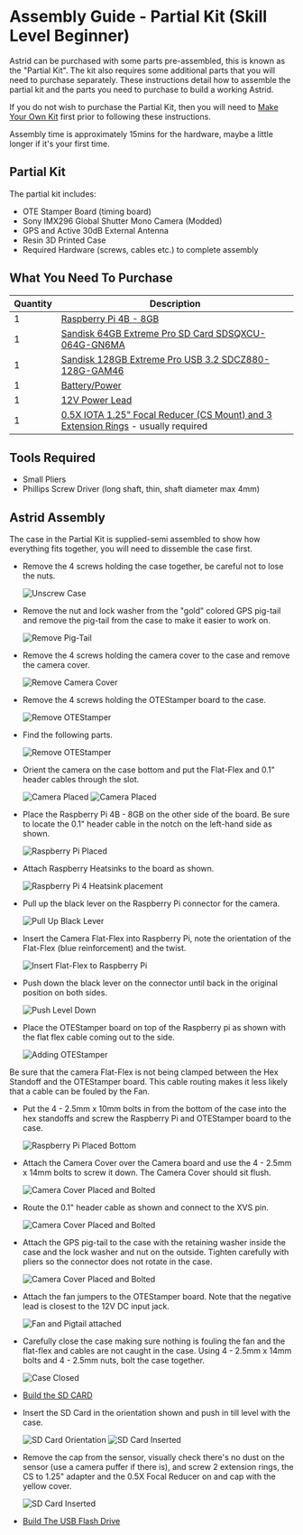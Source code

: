 # Assembly Guide - Partial Kit (Skill Level Beginner)

Astrid can be purchased with some parts pre-assembled, this is known as the "Partial Kit". The kit also requires some additional parts that you will need to purchase separately. These instructions detail how to assemble the partial kit and the parts you need to purchase to build a working Astrid.

If you do not wish to purchase the Partial Kit, then you will need to [Make Your Own Kit](BuildKit.md) first prior to following these instructions.

Assembly time is approximately 15mins for the hardware, maybe a little longer if it's your first time.

## Partial Kit

The partial kit includes:

* OTE Stamper Board (timing board)
* Sony IMX296 Global Shutter Mono Camera (Modded)
* GPS and Active 30dB External Antenna
* Resin 3D Printed Case
* Required Hardware (screws, cables etc.) to complete assembly

## What You Need To Purchase

| Quantity | Description |
| -------- | ----------- |
| 1 | [Raspberry Pi 4B - 8GB](https://www.amazon.com/Raspberry-Quad-core-Cortex-A72-Wireless-Bluetooth/dp/B0B6ZJGF4Q/ref=sr_1_4?crid=1GMQMIJNPZFXC&keywords=raspberry%2Bpi%2B4B%2B8GB&qid=1695578564&sprefix=raspberry%2Bpi%2B4b%2B8gb%2Caps%2C167&sr=8-4&th=1) |
| 1 | [Sandisk 64GB Extreme Pro SD Card SDSQXCU-064G-GN6MA](https://www.amazon.com/SanDisk-Extreme-microSDTM-Adapter-SDSQXCU-064G-GN6MA/dp/B09X7BYSFG/ref=sr_1_5?crid=XY2MS7SKI8MN&keywords=64GB+sandisk+extreme&qid=1695578628&sprefix=64gb+sandisk+extrem%2Caps%2C189&sr=8-5) |
| 1 | [Sandisk 128GB Extreme Pro USB 3.2 SDCZ880-128G-GAM46](https://www.amazon.com/SanDisk-128GB-Extreme-Solid-State/dp/B08GYM5F8G/ref=sr_1_3?crid=3V64CEU0M0KOW&keywords=SanDisk%2B128GB%2BExtreme%2BPRO%2BUSB%2B3.2%2BSolid%2BState%2BFlash%2BDrive%2B-%2BSDCZ880-128G-GAM46&qid=1695578870&sprefix=sandisk%2B128gb%2Bextreme%2Bpro%2Busb%2B3.2%2Bsolid%2Bstate%2Bflash%2Bdrive%2B-%2Bsdcz880-128g-gam46%2Caps%2C237&sr=8-3&th=1) |
| 1 | [Battery/Power](PowerSupply.md) |
| 1 | [12V Power Lead](PowerSupply.md) |
| 1 | [0.5X IOTA 1.25" Focal Reducer (CS Mount) and 3 Extension Rings](docs/UsageGuide.md#focal-reducers-and-length) - usually required | 

## Tools Required

* Small Pliers
* Phillips Screw Driver (long shaft, thin, shaft diameter max 4mm)

## Astrid Assembly

The case in the Partial Kit is supplied-semi assembled to show how everything fits together, you will need to dissemble the case first.
	
* Remove the 4 screws holding the case together, be careful not to lose the nuts.

	![Unscrew Case](images/assembly60.jpg)
	
* Remove the nut and lock washer from the "gold" colored GPS pig-tail and remove the pig-tail from the case to make it easier to work on.

	![Remove Pig-Tail](images/assembly61.jpg)

* Remove the 4 screws holding the camera cover to the case and remove the camera cover.

	![Remove Camera Cover](images/assembly62.jpg)
	
* Remove the 4 screws holding the OTEStamper board to the case.

	![Remove OTEStamper](images/assembly63.jpg)
	
* Find the following parts.

	![Remove OTEStamper](images/assembly64.jpg)
	
* Orient the camera on the case bottom and put the Flat-Flex and 0.1\" header cables through the slot.

	![Camera Placed](images/assembly33.jpg)
	![Camera Placed](images/assembly33b.jpg)
	
* Place the Raspberry Pi 4B - 8GB on the other side of the board.  Be sure to locate the 0.1\" header cable in the notch on the left-hand side as shown.

	![Raspberry Pi Placed](images/assembly34.jpg)

* Attach Raspberry Heatsinks to the board as shown.

	![Raspberry Pi 4 Heatsink placement](images/assembly43.jpg)
	
* Pull up the black lever on the Raspberry Pi connector for the camera.

 	![Pull Up Black Lever](images/assembly38.jpg)

* Insert the Camera Flat-Flex into Raspberry Pi, note the orientation of the Flat-Flex (blue reinforcement) and the twist.

 	![Insert Flat-Flex to Raspberry Pi](images/assembly38b.jpg)

* Push down the black lever on the connector until back in the original position on both sides.

 	![Push Level Down](images/assembly38c.jpg)
	
* Place the OTEStamper board on top of the Raspberry pi as shown with the flat flex cable coming out to the side.

	![Adding OTEStamper](images/assembly38d.jpg)
	
Be sure that the camera Flat-Flex is not being clamped between the Hex Standoff and the OTEStamper board.  This cable routing makes it less likely that a cable can be fouled by the Fan.

* Put the 4 - 2.5mm x 10mm bolts in from the bottom of the case into the hex standoffs and screw the Raspberry Pi and OTEStamper board to the case.
 
	![Raspberry Pi Placed Bottom](images/assembly35.jpg)
	
* Attach the Camera Cover over the Camera board and use the 4 - 2.5mm x 14mm bolts to screw it down.  The Camera Cover should sit flush.

 	![Camera Cover Placed and Bolted](images/assembly37.jpg)
 	
* Route the 0.1\" header cable as shown and connect to the XVS pin.

 	![Camera Cover Placed and Bolted](images/assembly70.jpg)
 	
* Attach the GPS pig-tail to the case with the retaining washer inside the case and the lock washer and nut on the outside.  Tighten carefully with pliers so the connector does not rotate in the case.

 	![Camera Cover Placed and Bolted](images/assembly71.jpg)

* Attach the fan jumpers to the OTEStamper board.  Note that the negative lead is closest to the 12V DC input jack.

 	![Fan and Pigtail attached](images/assembly72.jpg)
 	
* Carefully close the case making sure nothing is fouling the fan and the flat-flex and cables are not caught in the case.  Using 4 - 2.5mm x 14mm bolts and 4 - 2.5mm nuts, bolt the case together.

 	![Case Closed](images/assembly73.jpg)
 	
 * [Build the SD CARD](InstallImage.md)

 * Insert the SD Card in the orientation shown and push in till level with the case.

 	![SD Card Orientation](images/assembly50.jpg)
 	![SD Card Inserted](images/assembly51.jpg)
 	
 * Remove the cap from the sensor, visually check there's no dust on the sensor (use a camera puffer if there is), and screw 2 extension rings, the CS to 1.25\" adapter and the 0.5X Focal Reducer on and cap with the yellow cover.
 
 	![SD Card Inserted](images/assembly52.jpg)
 	
* [Build The USB Flash Drive](FlashDriveLayout.md)
 	
 
